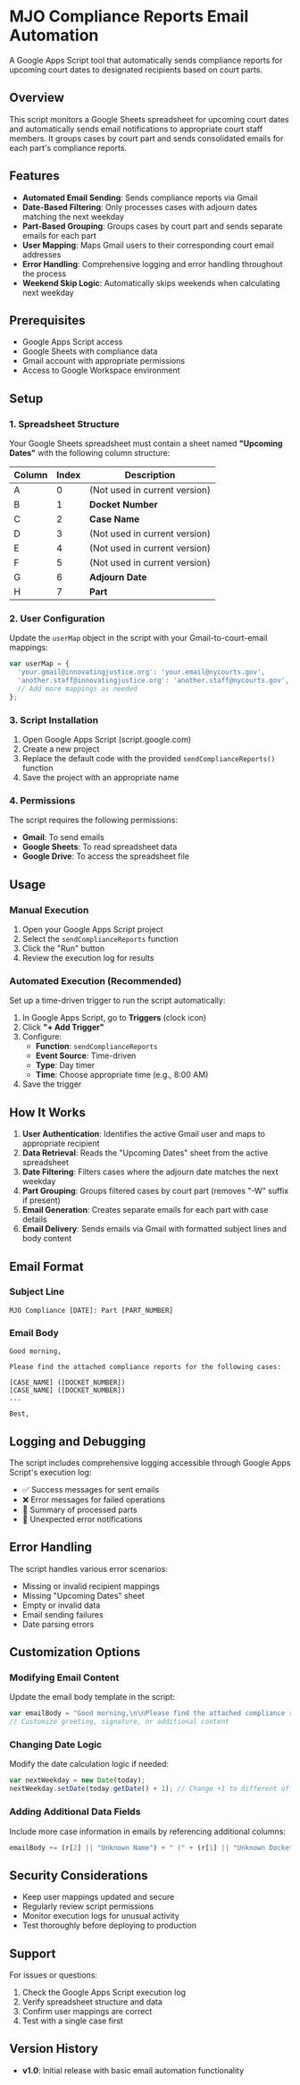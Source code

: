 # MJO Compliance Reports Email Automation

A Google Apps Script tool that automatically sends compliance reports for upcoming court dates to designated recipients based on court parts.

## Overview

This script monitors a Google Sheets spreadsheet for upcoming court dates and automatically sends email notifications to appropriate court staff members. It groups cases by court part and sends consolidated emails for each part's compliance reports.

## Features

- **Automated Email Sending**: Sends compliance reports via Gmail
- **Date-Based Filtering**: Only processes cases with adjourn dates matching the next weekday
- **Part-Based Grouping**: Groups cases by court part and sends separate emails for each part
- **User Mapping**: Maps Gmail users to their corresponding court email addresses
- **Error Handling**: Comprehensive logging and error handling throughout the process
- **Weekend Skip Logic**: Automatically skips weekends when calculating next weekday

## Prerequisites

- Google Apps Script access
- Google Sheets with compliance data
- Gmail account with appropriate permissions
- Access to Google Workspace environment

## Setup

### 1. Spreadsheet Structure

Your Google Sheets spreadsheet must contain a sheet named **"Upcoming Dates"** with the following column structure:

| Column | Index | Description |
|--------|-------|-------------|
| A | 0 | (Not used in current version) |
| B | 1 | **Docket Number** |
| C | 2 | **Case Name** |
| D | 3 | (Not used in current version) |
| E | 4 | (Not used in current version) |
| F | 5 | (Not used in current version) |
| G | 6 | **Adjourn Date** |
| H | 7 | **Part** |

### 2. User Configuration

Update the `userMap` object in the script with your Gmail-to-court-email mappings:

```javascript
var userMap = {
  'your.gmail@innovatingjustice.org': 'your.email@nycourts.gov',
  'another.staff@innovatingjustice.org': 'another.staff@nycourts.gov',
  // Add more mappings as needed
};
```

### 3. Script Installation

1. Open Google Apps Script (script.google.com)
2. Create a new project
3. Replace the default code with the provided `sendComplianceReports()` function
4. Save the project with an appropriate name

### 4. Permissions

The script requires the following permissions:
- **Gmail**: To send emails
- **Google Sheets**: To read spreadsheet data
- **Google Drive**: To access the spreadsheet file

## Usage

### Manual Execution

1. Open your Google Apps Script project
2. Select the `sendComplianceReports` function
3. Click the "Run" button
4. Review the execution log for results

### Automated Execution (Recommended)

Set up a time-driven trigger to run the script automatically:

1. In Google Apps Script, go to **Triggers** (clock icon)
2. Click **"+ Add Trigger"**
3. Configure:
   - **Function**: `sendComplianceReports`
   - **Event Source**: Time-driven
   - **Type**: Day timer
   - **Time**: Choose appropriate time (e.g., 8:00 AM)
4. Save the trigger

## How It Works

1. **User Authentication**: Identifies the active Gmail user and maps to appropriate recipient
2. **Data Retrieval**: Reads the "Upcoming Dates" sheet from the active spreadsheet
3. **Date Filtering**: Filters cases where the adjourn date matches the next weekday
4. **Part Grouping**: Groups filtered cases by court part (removes "-W" suffix if present)
5. **Email Generation**: Creates separate emails for each part with case details
6. **Email Delivery**: Sends emails via Gmail with formatted subject lines and body content

## Email Format

### Subject Line
```
MJO Compliance [DATE]: Part [PART_NUMBER]
```

### Email Body
```
Good morning,

Please find the attached compliance reports for the following cases:

[CASE_NAME] ([DOCKET_NUMBER])
[CASE_NAME] ([DOCKET_NUMBER])
...

Best,
```

## Logging and Debugging

The script includes comprehensive logging accessible through Google Apps Script's execution log:

- ✅ Success messages for sent emails
- ❌ Error messages for failed operations
- 📩 Summary of processed parts
- 🚨 Unexpected error notifications

## Error Handling

The script handles various error scenarios:

- Missing or invalid recipient mappings
- Missing "Upcoming Dates" sheet
- Empty or invalid data
- Email sending failures
- Date parsing errors

## Customization Options

### Modifying Email Content

Update the email body template in the script:

```javascript
var emailBody = "Good morning,\n\nPlease find the attached compliance reports for the following cases:\n\n";
// Customize greeting, signature, or additional content
```

### Changing Date Logic

Modify the date calculation logic if needed:

```javascript
var nextWeekday = new Date(today);
nextWeekday.setDate(today.getDate() + 1); // Change +1 to different offset
```

### Adding Additional Data Fields

Include more case information in emails by referencing additional columns:

```javascript
emailBody += (r[2] || "Unknown Name") + " (" + (r[1] || "Unknown Docket") + ") - " + (r[8] || "Additional Info") + "\n";
```

## Security Considerations

- Keep user mappings updated and secure
- Regularly review script permissions
- Monitor execution logs for unusual activity
- Test thoroughly before deploying to production

## Support

For issues or questions:
1. Check the Google Apps Script execution log
2. Verify spreadsheet structure and data
3. Confirm user mappings are correct
4. Test with a single case first

## Version History

- **v1.0**: Initial release with basic email automation functionality
